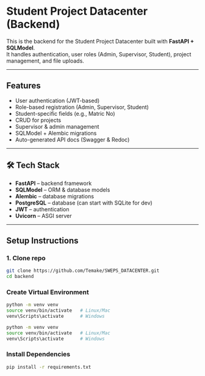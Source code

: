 #  Student Project Datacenter (Backend)

This is the backend for the Student Project Datacenter built with **FastAPI + SQLModel**.  
It handles authentication, user roles (Admin, Supervisor, Student), project management, and file uploads.

---

## Features
- User authentication (JWT-based)
- Role-based registration (Admin, Supervisor, Student)
- Student-specific fields (e.g., Matric No)
- CRUD for projects
- Supervisor & admin management
- SQLModel + Alembic migrations
- Auto-generated API docs (Swagger & Redoc)

---

## 🛠 Tech Stack
- **FastAPI** – backend framework
- **SQLModel** – ORM & database models
- **Alembic** – database migrations
- **PostgreSQL** – database (can start with SQLite for dev)
- **JWT** – authentication
- **Uvicorn** – ASGI server

---

##  Setup Instructions

### 1. Clone repo
```bash
git clone https://github.com/Temake/SWEPS_DATACENTER.git
cd backend
```

### Create Virtual Environment

```bash
python -m venv venv
source venv/bin/activate   # Linux/Mac
venv\Scripts\activate      # Windows
```

```bash
python -m venv venv
source venv/bin/activate   # Linux/Mac
venv\Scripts\activate      # Windows
```

### Install Dependencies
```bash
pip install -r requirements.txt
```
